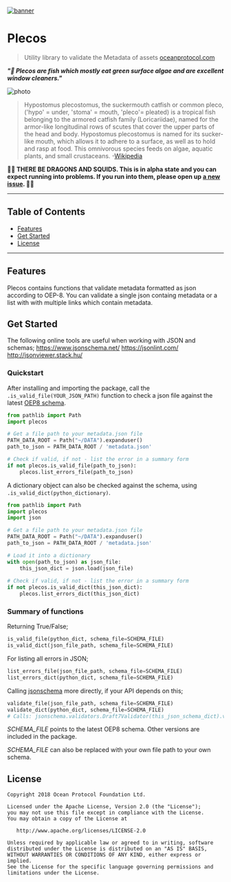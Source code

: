 [![banner](https://raw.githubusercontent.com/oceanprotocol/art/master/github/repo-banner%402x.png)](https://oceanprotocol.com)

# Plecos

> Utility library to validate the Metadata of assets
> [oceanprotocol.com](https://oceanprotocol.com)

___"🌊 Plecos are fish which mostly eat green surface algae and are excellent window cleaners."___

![photo](https://upload.wikimedia.org/wikipedia/commons/thumb/a/a9/Ancistrus_sp._%28aka%29.jpg/1920px-Ancistrus_sp._%28aka%29.jpg)

> Hypostomus plecostomus, the suckermouth catfish or common pleco, ('hypo' = under, 'stoma' = mouth, 'pleco'= pleated) is a tropical fish belonging to the armored catfish family (Loricariidae), named for the armor-like longitudinal rows of scutes that cover the upper parts of the head and body. Hypostomus plecostomus is named for its sucker-like mouth, which allows it to adhere to a surface, as well as to hold and rasp at food. This omnivorous species feeds on algae, aquatic plants, and small crustaceans.
-[Wikipedia](https://en.wikipedia.org/wiki/Hypostomus_plecostomus)

**🐲🦑 THERE BE DRAGONS AND SQUIDS. This is in alpha state and you can expect running into problems. If you run into them, please open up [a new issue](https://github.com/oceanprotocol/brizo/issues). 🦑🐲**

---

## Table of Contents

- [Features](#features)
- [Get Started](#getstarted)
- [License](#license) 

---

## Features 

Plecos contains functions that validate metadata formatted as json according to OEP-8. 
You can validate a single json containg metadata or a list with with multiple links 
which contain metadata. 

## Get Started 

The following online tools are useful when working with JSON and schemas;
https://www.jsonschema.net/
https://jsonlint.com/
http://jsonviewer.stack.hu/

### Quickstart
After installing and importing the package, call the `.is_valid_file(YOUR_JSON_PATH)` function to check a json file against the latest [OEP8 schema](https://github.com/oceanprotocol/OEPs/tree/master/8). 
```python
from pathlib import Path
import plecos

# Get a file path to your metadata.json file
PATH_DATA_ROOT = Path("~/DATA").expanduser()
path_to_json = PATH_DATA_ROOT / 'metadata.json'

# Check if valid, if not - list the error in a summary form
if not plecos.is_valid_file(path_to_json):
    plecos.list_errors_file(path_to_json)
```

A dictionary object can also be checked against the schema, using `.is_valid_dict(python_dictionary)`. 
```python
from pathlib import Path
import plecos
import json

# Get a file path to your metadata.json file
PATH_DATA_ROOT = Path("~/DATA").expanduser()
path_to_json = PATH_DATA_ROOT / 'metadata.json'

# Load it into a dictionary
with open(path_to_json) as json_file:
    this_json_dict = json.load(json_file)
        
# Check if valid, if not - list the error in a summary form
if not plecos.is_valid_dict(this_json_dict):
    plecos.list_errors_dict(this_json_dict)
```

### Summary of functions
Returning True/False;
```python
is_valid_file(python_dict, schema_file=SCHEMA_FILE)
is_valid_dict(json_file_path, schema_file=SCHEMA_FILE)
```

For listing all errors in JSON;
```python
list_errors_file(json_file_path, schema_file=SCHEMA_FILE)
list_errors_dict(python_dict, schema_file=SCHEMA_FILE)
```

Calling [jsonschema](https://pypi.org/project/jsonschema/) more directly, if your API depends on this;
```python
validate_file(json_file_path, schema_file=SCHEMA_FILE)
validate_dict(python_dict, schema_file=SCHEMA_FILE)
# Calls: jsonschema.validators.Draft7Validator(this_json_schema_dict).validate(this_json_dict)
```

*SCHEMA_FILE* points to the latest OEP8 schema. Other versions are included in the package. 

*SCHEMA_FILE* can also be replaced with your own file path to your own schema. 

## License

```text
Copyright 2018 Ocean Protocol Foundation Ltd.

Licensed under the Apache License, Version 2.0 (the "License");
you may not use this file except in compliance with the License.
You may obtain a copy of the License at

   http://www.apache.org/licenses/LICENSE-2.0

Unless required by applicable law or agreed to in writing, software
distributed under the License is distributed on an "AS IS" BASIS,
WITHOUT WARRANTIES OR CONDITIONS OF ANY KIND, either express or implied.
See the License for the specific language governing permissions and
limitations under the License.
```

